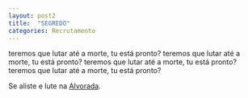 ```yaml
---
layout: post2
title:  "SEGREDO"
categories: Recrutamento
---
```


teremos que lutar até a morte, tu está pronto? teremos que lutar até a morte, tu está pronto?
teremos que lutar até a morte, tu está pronto? teremos que lutar até a morte, tu está pronto?
<p>Se aliste e lute na <a href="https://perrud.github.io/archive/">Alvorada</a>.</p>
